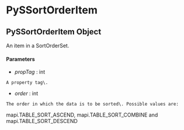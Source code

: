 # PySSortOrderItem

## PySSortOrderItem Object

An item in a SortOrderSet\.

#### Parameters


  -  *propTag* : int

    A property tag\.

  -  *order* : int

    The order in which the data is to be sorted\. Possible values are: 

mapi\.TABLE\_SORT\_ASCEND, mapi\.TABLE\_SORT\_COMBINE and mapi\.TABLE\_SORT\_DESCEND